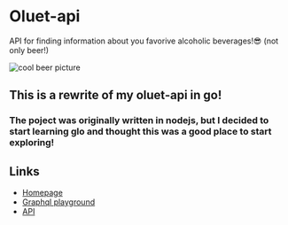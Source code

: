 # Oluet-api

API for finding information about you favorive alcoholic beverages!😎
(not only beer!)

![cool beer picture](https://cdn1.iconfinder.com/data/icons/zaficons-foods-1/512/beer-512.png) 

## This is a rewrite of my oluet-api in go!

### The poject was originally written in nodejs, but I decided to start learning glo and thought this was a good place to start exploring!

## Links
- [Homepage](https://oluet-api.xyz)
- [Graphql playground](https://oluet-api.xyz/graphql)
- [API](https://oluet-api.xyz/query)
